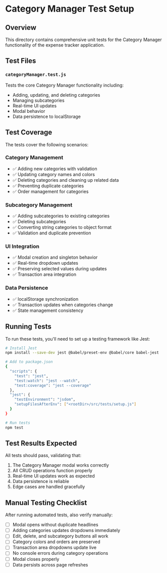 # Category Manager Test Setup

## Overview

This directory contains comprehensive unit tests for the Category Manager functionality of the expense tracker application.

## Test Files

### `categoryManager.test.js`

Tests the core Category Manager functionality including:

- Adding, updating, and deleting categories
- Managing subcategories
- Real-time UI updates
- Modal behavior
- Data persistence to localStorage

## Test Coverage

The tests cover the following scenarios:

### Category Management

- ✅ Adding new categories with validation
- ✅ Updating category names and colors
- ✅ Deleting categories and cleaning up related data
- ✅ Preventing duplicate categories
- ✅ Order management for categories

### Subcategory Management

- ✅ Adding subcategories to existing categories
- ✅ Deleting subcategories
- ✅ Converting string categories to object format
- ✅ Validation and duplicate prevention

### UI Integration

- ✅ Modal creation and singleton behavior
- ✅ Real-time dropdown updates
- ✅ Preserving selected values during updates
- ✅ Transaction area integration

### Data Persistence

- ✅ localStorage synchronization
- ✅ Transaction updates when categories change
- ✅ State management consistency

## Running Tests

To run these tests, you'll need to set up a testing framework like Jest:

```bash
# Install Jest
npm install --save-dev jest @babel/preset-env @babel/core babel-jest

# Add to package.json
{
  "scripts": {
    "test": "jest",
    "test:watch": "jest --watch",
    "test:coverage": "jest --coverage"
  },
  "jest": {
    "testEnvironment": "jsdom",
    "setupFilesAfterEnv": ["<rootDir>/src/tests/setup.js"]
  }
}

# Run tests
npm test
```

## Test Results Expected

All tests should pass, validating that:

1. The Category Manager modal works correctly
2. All CRUD operations function properly
3. Real-time UI updates work as expected
4. Data persistence is reliable
5. Edge cases are handled gracefully

## Manual Testing Checklist

After running automated tests, also verify manually:

- [ ] Modal opens without duplicate headlines
- [ ] Adding categories updates dropdowns immediately
- [ ] Edit, delete, and subcategory buttons all work
- [ ] Category colors and orders are preserved
- [ ] Transaction area dropdowns update live
- [ ] No console errors during category operations
- [ ] Modal closes properly
- [ ] Data persists across page refreshes
